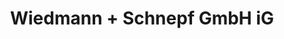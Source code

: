 ---
title: "Wiedmann + Schnepf GmbH iG"
url: /ellwangen-jagst/wiedmann-schnepf-gmbh-ig/
shop: Baumarkt
---